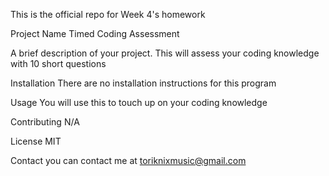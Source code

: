This is the official repo for Week 4's homework

Project Name Timed Coding Assessment

A brief description of your project. This will assess your coding knowledge with 10 short questions

Installation There are no installation instructions for this program

Usage You will use this to touch up on your coding knowledge

Contributing N/A

License MIT

Contact you can contact me at toriknixmusic@gmail.com
